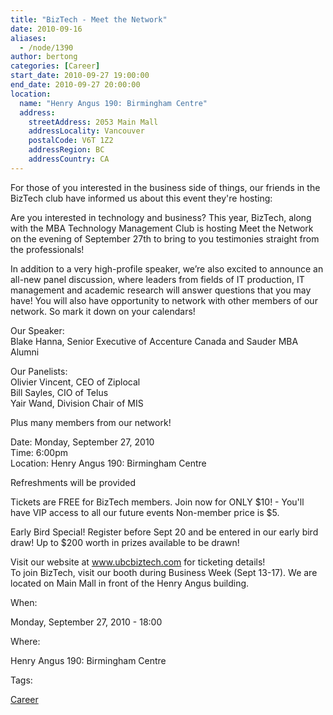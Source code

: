 ```yaml
---
title: "BizTech - Meet the Network"
date: 2010-09-16
aliases:
  - /node/1390
author: bertong
categories: [Career]
start_date: 2010-09-27 19:00:00
end_date: 2010-09-27 20:00:00
location:
  name: "Henry Angus 190: Birmingham Centre"
  address:
    streetAddress: 2053 Main Mall
    addressLocality: Vancouver
    postalCode: V6T 1Z2
    addressRegion: BC
    addressCountry: CA
---
```


For those of you interested in the business side of things, our friends in the BizTech club have informed us about this event they're hosting:

Are you interested in technology and business? This year, BizTech, along with the MBA Technology Management Club is hosting Meet the Network on the evening of September 27th to bring to you testimonies straight from the professionals!

In addition to a very high-profile speaker, we’re also excited to announce an all-new panel discussion, where leaders from fields of IT production, IT management and academic research will answer questions that you may have! You will also have opportunity to network with other members of our network. So mark it down on your calendars!

Our Speaker: \
Blake Hanna, Senior Executive of Accenture Canada and Sauder MBA Alumni

Our Panelists: \
Olivier Vincent, CEO of Ziplocal \
Bill Sayles, CIO of Telus \
Yair Wand, Division Chair of MIS

Plus many members from our network!

Date: Monday, September 27, 2010 \
Time: 6:00pm \
Location: Henry Angus 190: Birmingham Centre

Refreshments will be provided

Tickets are FREE for BizTech members. Join now for ONLY $10! - You'll have VIP access to all our future events
Non-member price is $5.

Early Bird Special! Register before Sept 20 and be entered in our early bird draw! Up to $200 worth in prizes available to be drawn!

Visit our website at www.ubcbiztech.com for ticketing details! \
To join BizTech, visit our booth during Business Week (Sept 13-17). We are located on Main Mall in front of the Henry Angus building.

When: 

Monday, September 27, 2010 - 18:00

Where: 

Henry Angus 190: Birmingham Centre

Tags: 

[Career](/career)
